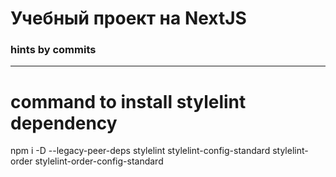 # Учебный проект на NextJS

### hints by commits
-------------------------------------------

# command to install stylelint dependency
npm i -D --legacy-peer-deps stylelint stylelint-config-standard stylelint-order stylelint-order-config-standard